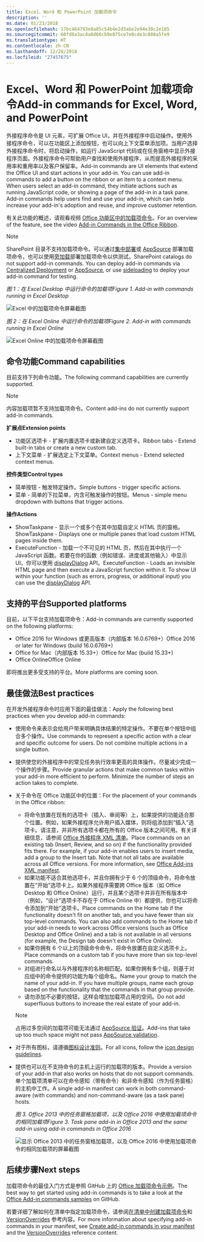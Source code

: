 ```yaml
---
title: Excel、Word 和 PowerPoint 加载项命令
description: ''
ms.date: 01/23/2018
ms.openlocfilehash: 17bc464793e8a85c54b4e2d3abe2e94e38c2e185
ms.sourcegitcommit: 60fd8a3ac4a6d66cb9e075ce7e0cde3c888a5fe9
ms.translationtype: HT
ms.contentlocale: zh-CN
ms.lasthandoff: 12/28/2018
ms.locfileid: "27457675"
---
```

# <a name="add-in-commands-for-excel-word-and-powerpoint"></a><span data-ttu-id="a25f3-102">Excel、Word 和 PowerPoint 加载项命令</span><span class="sxs-lookup"><span data-stu-id="a25f3-102">Add-in commands for Excel, Word, and PowerPoint</span></span>

<span data-ttu-id="a25f3-p101">外接程序命令是 UI 元素，可扩展 Office UI，并在外接程序中启动操作。使用外接程序命令，可以在功能区上添加按钮，也可以向上下文菜单添加项。当用户选择外接程序命令时，将启动操作，如运行 JavaScript 代码或在任务窗格中显示外接程序页面。外接程序命令可帮助用户查找和使用外接程序，从而提高外接程序的采用率和重用率以及客户保留率。</span><span class="sxs-lookup"><span data-stu-id="a25f3-p101">Add-in commands are UI elements that extend the Office UI and start actions in your add-in. You can use add-in commands to add a button on the ribbon or an item to a context menu. When users select an add-in command, they initiate actions such as running JavaScript code, or showing a page of the add-in in a task pane. Add-in commands help users find and use your add-in, which can help increase your add-in's adoption and reuse, and improve customer retention.</span></span>

<span data-ttu-id="a25f3-107">有关此功能的概述，请观看视频 [Office 功能区中的加载项命令](https://channel9.msdn.com/events/Build/2016/P551)。</span><span class="sxs-lookup"><span data-stu-id="a25f3-107">For an overview of the feature, see the video [Add-in Commands in the Office Ribbon](https://channel9.msdn.com/events/Build/2016/P551).</span></span>

> [!NOTE]
> <span data-ttu-id="a25f3-p102">SharePoint 目录不支持加载项命令。可以通过[集中部署](../publish/centralized-deployment.md)或 [AppSource](https://docs.microsoft.com/office/dev/store/submit-to-the-office-store) 部署加载项命令，也可以使用[旁加载](../testing/create-a-network-shared-folder-catalog-for-task-pane-and-content-add-ins.md)部署加载项命令以供测试。</span><span class="sxs-lookup"><span data-stu-id="a25f3-p102">SharePoint catalogs do not support add-in commands. You can deploy add-in commands via [Centralized Deployment](../publish/centralized-deployment.md) or [AppSource](https://docs.microsoft.com/office/dev/store/submit-to-the-office-store), or use [sideloading](../testing/create-a-network-shared-folder-catalog-for-task-pane-and-content-add-ins.md) to deploy your add-in command for testing.</span></span> 

<span data-ttu-id="a25f3-110">*图 1：在 Excel Desktop 中运行命令的加载项*</span><span class="sxs-lookup"><span data-stu-id="a25f3-110">*Figure 1. Add-in with commands running in Excel Desktop*</span></span>

![Excel 中的加载项命令屏幕截图](../images/add-in-commands-1.png)

<span data-ttu-id="a25f3-112">*图 2：在 Excel Online 中运行命令的加载项*</span><span class="sxs-lookup"><span data-stu-id="a25f3-112">*Figure 2. Add-in with commands running in Excel Online*</span></span>

![Excel Online 中的加载项命令屏幕截图](../images/add-in-commands-2.png)

## <a name="command-capabilities"></a><span data-ttu-id="a25f3-114">命令功能</span><span class="sxs-lookup"><span data-stu-id="a25f3-114">Command capabilities</span></span>
<span data-ttu-id="a25f3-115">目前支持下列命令功能。</span><span class="sxs-lookup"><span data-stu-id="a25f3-115">The following command capabilities are currently supported.</span></span>

> [!NOTE]
> <span data-ttu-id="a25f3-116">内容加载项暂不支持加载项命令。</span><span class="sxs-lookup"><span data-stu-id="a25f3-116">Content add-ins do not currently support add-in commands.</span></span>

<span data-ttu-id="a25f3-117">**扩展点**</span><span class="sxs-lookup"><span data-stu-id="a25f3-117">**Extension points**</span></span>

- <span data-ttu-id="a25f3-118">功能区选项卡 - 扩展内置选项卡或新建自定义选项卡。</span><span class="sxs-lookup"><span data-stu-id="a25f3-118">Ribbon tabs - Extend built-in tabs or create a new custom tab.</span></span>
- <span data-ttu-id="a25f3-119">上下文菜单 - 扩展选定上下文菜单。</span><span class="sxs-lookup"><span data-stu-id="a25f3-119">Context menus - Extend selected context menus.</span></span>

<span data-ttu-id="a25f3-120">**控件类型**</span><span class="sxs-lookup"><span data-stu-id="a25f3-120">**Control types**</span></span>

- <span data-ttu-id="a25f3-121">简单按钮 - 触发特定操作。</span><span class="sxs-lookup"><span data-stu-id="a25f3-121">Simple buttons - trigger specific actions.</span></span>
- <span data-ttu-id="a25f3-122">菜单 - 简单的下拉菜单，内含可触发操作的按钮。</span><span class="sxs-lookup"><span data-stu-id="a25f3-122">Menus - simple menu dropdown with buttons that trigger actions.</span></span>

<span data-ttu-id="a25f3-123">**操作**</span><span class="sxs-lookup"><span data-stu-id="a25f3-123">**Actions**</span></span>

- <span data-ttu-id="a25f3-124">ShowTaskpane - 显示一个或多个在其中加载自定义 HTML 页的窗格。</span><span class="sxs-lookup"><span data-stu-id="a25f3-124">ShowTaskpane - Displays one or multiple panes that load custom HTML pages inside them.</span></span>
- <span data-ttu-id="a25f3-p103">ExecuteFunction - 加载一个不可见的 HTML 页，然后在其中执行一个 JavaScript 函数。若要在你的函数（例如错误、进度或其他输入）中显示 UI，你可以使用 [displayDialog](https://docs.microsoft.com/javascript/api/office/office.ui) API。</span><span class="sxs-lookup"><span data-stu-id="a25f3-p103">ExecuteFunction - Loads an invisible HTML page and then execute a JavaScript function within it. To show UI within your function (such as errors, progress, or additional input) you can use the [displayDialog](https://docs.microsoft.com/javascript/api/office/office.ui) API.</span></span>  

## <a name="supported-platforms"></a><span data-ttu-id="a25f3-127">支持的平台</span><span class="sxs-lookup"><span data-stu-id="a25f3-127">Supported platforms</span></span>

<span data-ttu-id="a25f3-128">目前，以下平台支持加载项命令：</span><span class="sxs-lookup"><span data-stu-id="a25f3-128">Add-in commands are currently supported on the following platforms:</span></span>

- <span data-ttu-id="a25f3-129">Office 2016 for Windows 或更高版本（内部版本 16.0.6769+）</span><span class="sxs-lookup"><span data-stu-id="a25f3-129">Office 2016 or later for Windows (build 16.0.6769+)</span></span>
- <span data-ttu-id="a25f3-130">Office for Mac（内部版本 15.33+）</span><span class="sxs-lookup"><span data-stu-id="a25f3-130">Office for Mac (build 15.33+)</span></span>
- <span data-ttu-id="a25f3-131">Office Online</span><span class="sxs-lookup"><span data-stu-id="a25f3-131">Office Online</span></span>

<span data-ttu-id="a25f3-132">即将推出更多受支持的平台。</span><span class="sxs-lookup"><span data-stu-id="a25f3-132">More platforms are coming soon.</span></span>

## <a name="best-practices"></a><span data-ttu-id="a25f3-133">最佳做法</span><span class="sxs-lookup"><span data-stu-id="a25f3-133">Best practices</span></span>

<span data-ttu-id="a25f3-134">在开发外接程序命令时应用下面的最佳做法：</span><span class="sxs-lookup"><span data-stu-id="a25f3-134">Apply the following best practices when you develop add-in commands:</span></span>

- <span data-ttu-id="a25f3-p104">使用命令来表示会给用户带来明确具体结果的特定操作。不要在单个按钮中组合多个操作。</span><span class="sxs-lookup"><span data-stu-id="a25f3-p104">Use commands to represent a specific action with a clear and specific outcome for users. Do not combine multiple actions in a single button.</span></span>
- <span data-ttu-id="a25f3-p105">提供使您的外接程序中的常见任务执行效率更高的具体操作。尽量减少完成一个操作的步骤。</span><span class="sxs-lookup"><span data-stu-id="a25f3-p105">Provide granular actions that make common tasks within your add-in more efficient to perform. Minimize the number of steps an action takes to complete.</span></span>
- <span data-ttu-id="a25f3-139">关于命令在 Office 功能区中的位置：</span><span class="sxs-lookup"><span data-stu-id="a25f3-139">For the placement of your commands in the Office ribbon:</span></span>
    - <span data-ttu-id="a25f3-p106">将命令放置在现有的选项卡（插入、审阅等）上，如果提供的功能适合那个位置。例如，如果外接程序允许用户插入媒体，则将组添加到“插入”选项卡。请注意，并非所有选项卡都在所有的 Office 版本之间可用。有关详细信息，请参阅 [Office 外接程序 XML 清单](../develop/add-in-manifests.md)。</span><span class="sxs-lookup"><span data-stu-id="a25f3-p106">Place commands on an existing tab (Insert, Review, and so on) if the functionality provided fits there. For example, if your add-in enables users to insert media, add a group to the Insert tab. Note that not all tabs are available across all Office versions. For more information, see [Office Add-ins XML manifest](../develop/add-in-manifests.md).</span></span> 
    - <span data-ttu-id="a25f3-p107">如果功能不适合其他选项卡，并且你拥有少于 6 个的顶级命令，将命令放置在“开始”选项卡上。如果外接程序需要跨 Office 版本（如 Office Desktop 和 Office Online）运行，并且某个选项卡并非在所有版本中（例如，“设计”选项卡不存在于 Office Online 中）都提供，你也可以将命令添加到“开始”选项卡。</span><span class="sxs-lookup"><span data-stu-id="a25f3-p107">Place commands on the Home tab if the functionality doesn't fit on another tab, and you have fewer than six top-level commands. You can also add commands to the Home tab if your add-in needs to work across Office versions (such as Office Desktop and Office Online) and a tab is not available in all versions (for example, the Design tab doesn't exist in Office Online).</span></span>  
    - <span data-ttu-id="a25f3-145">如果你拥有 6 个以上的顶级命令命令，将命令放置在自定义选项卡上。</span><span class="sxs-lookup"><span data-stu-id="a25f3-145">Place commands on a custom tab if you have more than six top-level commands.</span></span> 
    - <span data-ttu-id="a25f3-p108">对组进行命名以与外接程序的名称相匹配。如果你拥有多个组，则基于对应组中的命令提供的功能为每个组命名。</span><span class="sxs-lookup"><span data-stu-id="a25f3-p108">Name your group to match the name of your add-in. If you have multiple groups, name each group based on the functionality that the commands in that group provide.</span></span>
    - <span data-ttu-id="a25f3-148">请勿添加不必要的按钮，这样会增加加载项占用的空间。</span><span class="sxs-lookup"><span data-stu-id="a25f3-148">Do not add superfluous buttons to increase the real estate of your add-in.</span></span>

     > [!NOTE]
     > <span data-ttu-id="a25f3-149">占用过多空间的加载项可能无法通过 [AppSource 验证](https://docs.microsoft.com/office/dev/store/validation-policies)。</span><span class="sxs-lookup"><span data-stu-id="a25f3-149">Add-ins that take up too much space might not pass [AppSource validation](https://docs.microsoft.com/office/dev/store/validation-policies).</span></span>

- <span data-ttu-id="a25f3-150">对于所有图标，请遵循[图标设计准则](add-in-icons.md)。</span><span class="sxs-lookup"><span data-stu-id="a25f3-150">For all icons, follow the [icon design guidelines](add-in-icons.md).</span></span>
- <span data-ttu-id="a25f3-151">提供也可以在不支持命令的主机上运行的加载项的版本。</span><span class="sxs-lookup"><span data-stu-id="a25f3-151">Provide a version of your add-in that also works on hosts that do not support commands.</span></span> <span data-ttu-id="a25f3-152">单个加载项清单可以在命令感知（带有命令）和非命令感知（作为任务窗格）的主机中工作。</span><span class="sxs-lookup"><span data-stu-id="a25f3-152">A single add-in manifest can work in both command-aware (with commands) and non-command-aware (as a task pane) hosts.</span></span>

   <span data-ttu-id="a25f3-153">*图 3. Office 2013 中的任务窗格加载项，以及 Office 2016 中使用加载项命令的相同加载项*</span><span class="sxs-lookup"><span data-stu-id="a25f3-153">*Figure 3. Task pane add-in in Office 2013 and the same add-in using add-in commands in Office 2016*</span></span>

   ![显示 Office 2013 中的任务窗格加载项，以及 Office 2016 中使用加载项命令的相同加载项的屏幕截图](../images/office-task-pane-add-ins.png)


## <a name="next-steps"></a><span data-ttu-id="a25f3-155">后续步骤</span><span class="sxs-lookup"><span data-stu-id="a25f3-155">Next steps</span></span>

<span data-ttu-id="a25f3-156">加载项命令的最佳入门方式是参照 GitHub 上的 [Office 加载项命令示例](https://github.com/OfficeDev/Office-Add-in-Commands-Samples/)。</span><span class="sxs-lookup"><span data-stu-id="a25f3-156">The best way to get started using add-in commands is to take a look at the [Office Add-in commands samples](https://github.com/OfficeDev/Office-Add-in-Commands-Samples/) on GitHub.</span></span>

<span data-ttu-id="a25f3-157">若要详细了解如何在清单中指定加载项命令，请参阅[在清单中创建加载项命令](../develop/create-addin-commands.md)和 [VersionOverrides](https://docs.microsoft.com/office/dev/add-ins/reference/manifest/versionoverrides) 参考内容。</span><span class="sxs-lookup"><span data-stu-id="a25f3-157">For more information about specifying add-in commands in your manifest, see [Create add-in commands in your manifest](../develop/create-addin-commands.md) and the [VersionOverrides](https://docs.microsoft.com/office/dev/add-ins/reference/manifest/versionoverrides) reference content.</span></span>
